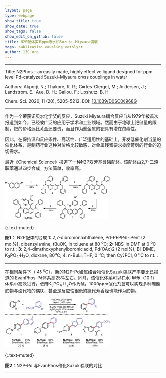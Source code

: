 ```yaml
---
layout: page
type: webpage
show_title: true
show_date: true
show_tags: false
show_edit_on_github: false
title: N2P配体实现ppm级水相Suzuki–Miyaura偶联
tags: publication coupling catalyst
author: 13C.org
---
```




-----

Title: N2Phos – an easily made, highly effective ligand designed for ppm level Pd-catalyzed Suzuki–Miyaura cross couplings in water

Authors: Akporji, N.; Thakore, R. R.; Cortes-Clerget, M.; Andersen, J.; Landstrom, E.; Aue, D. H.; Gallou, F.; Lipshutz, B. H

Chem. Sci. 2020, 11 (20), 5205-5212.  DOI: [10.1039/D0SC00968G](https://sci-hub.se/10.1039/D0SC01544J)

-----



作为一个荣获诺贝尔化学奖的反应，Suzuki Miyaura耦合反应自从1979年被首次报道到如今，已经被广泛的应用于学术和工业领域。然而由于地球上钯储量的限制，钯的价格远比黄金还要贵，而且作为重金属的钯具有潜在的毒性。

因此，在保持温和反应条件、高活性、广泛适用性的基础上，开发低催化剂当量的催化体系，是制药行业这种对价格比较敏感，对金属残留要求极度苛刻的行业的迫切需求。

最近《Chemical Science》报道了一种N2P双芳基含磷配体。该配体由2,7-二溴联苯通过四步合成，方法简单，收率高。

<img src="/assets/images/upload/2020-5-29-N2P%E9%85%8D%E4%BD%93%E5%AE%9E%E7%8E%B0ppm%E7%BA%A7%E6%B0%B4%E7%9B%B8Suzuki%E2%80%93Miyaura%E5%81%B6%E8%81%94.assets/image-20200529143327493.png" alt="N2P-Ligand synthesis" class="img-responsive" style="zoom:33%;" />

{:.text-muted}

**图1**： N2P配体的合成 1: 2,7-dibromonaphthalene, Pd-PEPPSI-iPent (2 mol%), dibenzylamine, tBuOK, in toluene at 80 <sup>o</sup>C; **2:** NBS, in DMF at 0 <sup>o</sup>C to r.t.; **3**: 2,4-dimethoxyphenylboronic acid, Pd(OAc)2 (2 mol%), BI-DIME, K<sub>3</sub>PO<sub>4</sub>·H<sub>2</sub>O, dioxane, 80<sup>o</sup>C; 4:  n-BuLi, THF, 0 <sup>o</sup>C; then Cy2PCl, 0 <sup>o</sup>C to r.t. .

------

在相同条件下（ 45 <sup>o</sup>C），新的N2P-Pd金属络合物催化Suzuki偶联产率要比已报道的 EvanPhos-Pd体系高25%左右。同时，该催化体系可以在水-甲苯（10:1）体系中高效进行，使用K<sub>3</sub>PO<sub>4</sub>·H<sub>2</sub>O作为碱，1000ppm催化剂就可以实现多种硼酸底物与卤代物的偶联，甚至是反应性很低的氯代芳香烃也能作为底物。

<img src="/assets/images/upload/2020-5-29-N2P%E9%85%8D%E4%BD%93%E5%AE%9E%E7%8E%B0ppm%E7%BA%A7%E6%B0%B4%E7%9B%B8Suzuki%E2%80%93Miyaura%E5%81%B6%E8%81%94.assets/image-20200529144501253.png" alt="N2PvsEvan" class="img-responsive" style="zoom: 33%;" />

{:.text-muted}

**图2**：N2P-Pd 与EvanPhos催化Suzuki偶联的对比

-----
